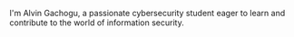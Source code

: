 I'm Alvin Gachogu, a passionate cybersecurity student eager to learn and contribute to the world of information security.

